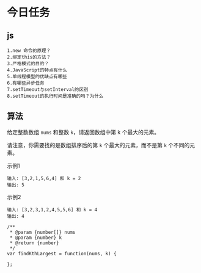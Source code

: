 # 今日任务

## js

```
1.new 命令的原理？
2.绑定this的方法？
3.严格模式的目的？
4.JavaScript的特点有什么
5.单线程模型的优缺点有哪些
6.有哪些异步任务
7.setTimeout与setInterval的区别
8.setTimeout的执行时间是准确的吗？为什么
```

## 算法

给定整数数组 `nums` 和整数 `k`，请返回数组中第 k 个最大的元素。

请注意，你需要找的是数组排序后的第 `k` 个最大的元素，而不是第 `k` 个不同的元素。

示例1

```
输入: [3,2,1,5,6,4] 和 k = 2
输出: 5
```

示例2

```
输入: [3,2,3,1,2,4,5,5,6] 和 k = 4
输出: 4
```

```
/**
 * @param {number[]} nums
 * @param {number} k
 * @return {number}
 */
var findKthLargest = function(nums, k) {

};
```

## 